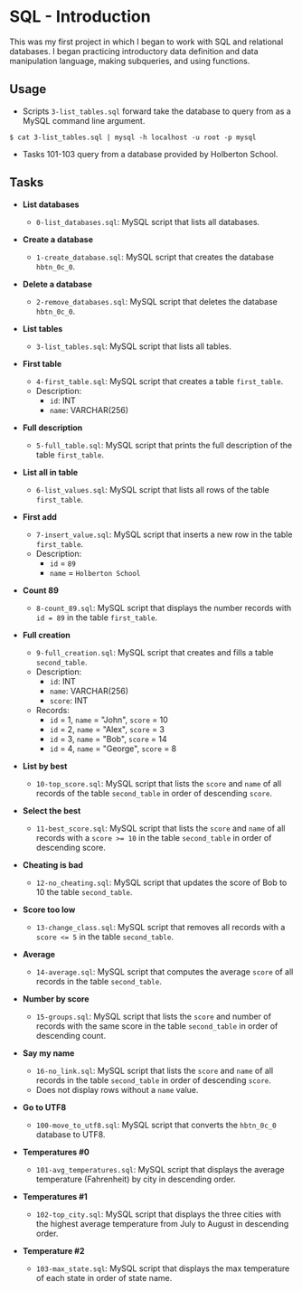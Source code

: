 # SQL - Introduction

This was my first project in which I began to work with SQL and relational
databases. I began practicing introductory data definition and data
manipulation language, making subqueries, and using functions.

## Usage

* Scripts `3-list_tables.sql` forward take the database to query from as a MySQL
command line argument.

```
$ cat 3-list_tables.sql | mysql -h localhost -u root -p mysql
```

* Tasks 101-103 query from a database provided by Holberton School.

## Tasks

* **List databases**
  * `0-list_databases.sql`: MySQL script that lists all databases.

* **Create a database**
  * `1-create_database.sql`: MySQL script that creates the database
`hbtn_0c_0`.

* **Delete a database**
  * `2-remove_databases.sql`: MySQL script that deletes the database
`hbtn_0c_0`.

* **List tables**
  * `3-list_tables.sql`: MySQL script that lists all tables.

* **First table**
  * `4-first_table.sql`: MySQL script that creates a table `first_table`.
  * Description:
    * `id`: INT
    * `name`: VARCHAR(256)

* **Full description**
  * `5-full_table.sql`: MySQL script that prints the full description of the
table `first_table`.

* **List all in table**
  * `6-list_values.sql`: MySQL script that lists all rows of the table
`first_table`.

* **First add**
  * `7-insert_value.sql`: MySQL script that inserts a new row in the table
`first_table`.
  * Description:
    * `id` = `89`
    * `name` = `Holberton School`

* **Count 89**
  * `8-count_89.sql`: MySQL script that displays the number records with `id =
89` in the table `first_table`.

* **Full creation**
  * `9-full_creation.sql`: MySQL script that creates and fills a table
`second_table`.
  * Description:
    * `id`: INT
    * `name`: VARCHAR(256)
    * `score`: INT
  * Records:
    * `id` = 1, `name` = "John", `score` = 10
    * `id` = 2, `name` = "Alex", `score` = 3
    * `id` = 3, `name` = "Bob", `score` = 14
    * `id` = 4, `name` = "George", `score` = 8

* **List by best**
  * `10-top_score.sql`: MySQL script that lists the `score` and `name` of all
records of the table `second_table` in order of descending `score`.

* **Select the best**
  * `11-best_score.sql`: MySQL script that lists the `score` and `name` of all
records with a `score >= 10` in the table `second_table` in order of descending
score.

* **Cheating is bad**
  * `12-no_cheating.sql`: MySQL script that updates the score of Bob to 10
the table `second_table`.

* **Score too low**
  * `13-change_class.sql`: MySQL script that removes all records with a
`score <= 5` in the table `second_table`.

* **Average**
  * `14-average.sql`: MySQL script that computes the average `score` of all
records in the table `second_table`.

* **Number by score**
  * `15-groups.sql`: MySQL script that lists the `score` and number of records
with the same score in the table `second_table` in order of descending count.

* **Say my name**
  * `16-no_link.sql`: MySQL script that lists the `score` and `name` of all
records in the table `second_table` in order of descending `score`.
  * Does not display rows without a `name` value.

* **Go to UTF8**
  * `100-move_to_utf8.sql`: MySQL script that converts the `hbtn_0c_0`
database to UTF8.

* **Temperatures #0**
  * `101-avg_temperatures.sql`: MySQL script that displays the average
temperature (Fahrenheit) by city in descending order.

* **Temperatures #1**
  * `102-top_city.sql`: MySQL script that displays the three cities with the
highest average temperature from July to August in descending order.

* **Temperature #2**
  * `103-max_state.sql`: MySQL script that displays the max temperature of each
state in order of state name.
